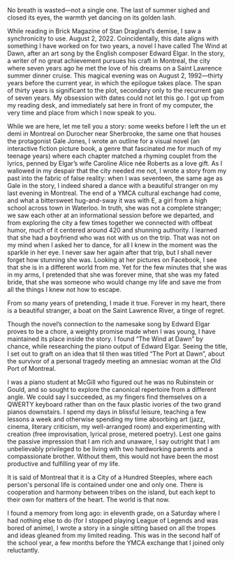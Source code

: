No breath is wasted—not a single one. The last of summer sighed and closed its eyes, the warmth yet dancing on its golden lash.  
  
While reading in Brick Magazine of Stan Dragland’s demise, I saw a synchronicity to use. August 2, 2022. Coincidentally, this date aligns with something I have worked on for two years, a novel I have called The Wind at Dawn, after an art song by the English composer Edward Elgar. In the story, a writer of no great achievement pursues his craft in Montreal, the city where seven years ago he met the love of his dreams on a Saint Lawrence summer dinner cruise. This magical evening was on August 2, 1992—thirty years before the current year, in which the epilogue takes place. The span of thirty years is significant to the plot, secondary only to the recurrent gap of seven years. My obsession with dates could not let this go. I got up from my reading desk, and immediately sat here in front of my computer, the very time and place from which I now speak to you.  
  
While we are here, let me tell you a story: some weeks before I left the un et demi in Montreal on Durocher near Sherbrooke, the same one that houses the protagonist Gale Jones, I wrote an outline for a visual novel (an interactive fiction picture book, a genre that fascinated me for much of my teenage years) where each chapter matched a rhyming couplet from the lyrics, penned by Elgar’s wife Caroline Alice née Roberts as a love gift. As I wallowed in my despair that the city needed me not, I wrote a story from my past into the fabric of false reality: when I was seventeen, the same age as Gale in the story, I indeed shared a dance with a beautiful stranger on my last evening in Montreal. The end of a YMCA cultural exchange had come, and what a bittersweet hug-and-sway it was with E, a girl from a high school across town in Waterloo. In truth, she was not a complete stranger; we saw each other at an informational session before we departed, and from exploring the city a few times together we connected with offbeat humor, much of it centered around 420 and shunning authority. I learned that she had a boyfriend who was not with us on the trip. That was not on my mind when I asked her to dance, for all I knew in the moment was the sparkle in her eye. I never saw her again after that trip, but I shall never forget how stunning she was. Looking at her pictures on Facebook, I see that she is in a different world from me. Yet for the few minutes that she was in my arms, I pretended that she was forever mine, that she was my fated bride, that she was someone who would change my life and save me from all the things I knew not how to escape.  
  
From so many years of pretending, I made it true. Forever in my heart, there is a beautiful stranger, a boat on the Saint Lawrence River, a tinge of regret.  
  
Though the novel’s connection to the namesake song by Edward Elgar proves to be a chore, a weighty promise made when I was young, I have maintained its place inside the story. I found “The Wind at Dawn” by chance, while researching the piano output of Edward Elgar. Seeing the title, I set out to graft on an idea that til then was titled “The Port at Dawn”, about the survivor of a personal tragedy meeting an amnesiac woman at the Old Port of Montreal.  
  
I was a piano student at McGill who figured out he was no Rubinstein or Gould, and so sought to explore the canonical repertoire from a different angle. We could say I succeeded, as my fingers find themselves on a QWERTY keyboard rather than on the faux plastic ivories of the two grand pianos downstairs. I spend my days in blissful leisure, teaching a few lessons a week and otherwise spending my time absorbing art (jazz, cinema, literary criticism, my well-arranged room) and experimenting with creation (free improvisation, lyrical prose, metered poetry)‌. Lest one gains the passive impression that I am rich and unaware, I say outright that I am unbelievably privileged to be living with two hardworking parents and a compassionate brother. Without them, this would not have been the most productive and fulfilling year of my life.  
  
It is said of Montreal that it is a City of a Hundred Steeples, where each person's personal life is contained under one and only one. There is cooperation and harmony between tribes on the island, but each kept to their own for matters of the heart. The world is that now.  
  
I found a memory from long ago: in eleventh grade, on a Saturday where I had nothing else to do (for I stopped playing League of Legends and was bored of anime), I wrote a story in a single sitting based on all the tropes and ideas gleaned from my limited reading. This was in the second half of the school year, a few months before the YMCA exchange that I joined only reluctantly.